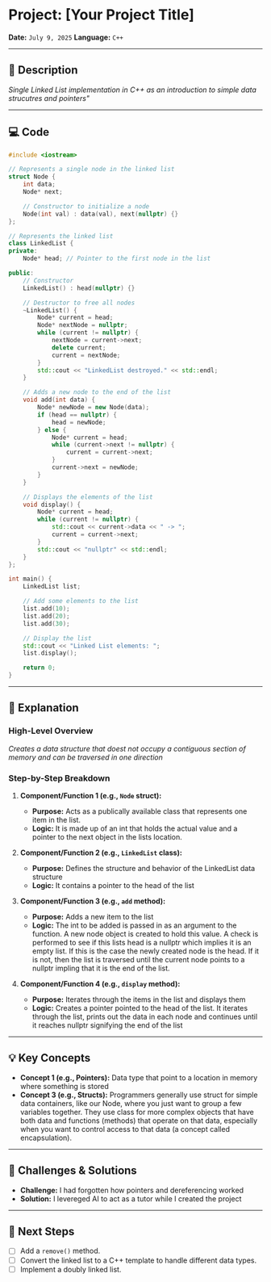 # Project: [Your Project Title]

**Date:** `July 9, 2025`
**Language:** `C++`

---

## 📝 Description

*Single Linked List implementation in C++ as an introduction to simple data strucutres and pointers"*

---

## 💻 Code

```cpp
#include <iostream>

// Represents a single node in the linked list
struct Node {
    int data;
    Node* next;

    // Constructor to initialize a node
    Node(int val) : data(val), next(nullptr) {}
};

// Represents the linked list
class LinkedList {
private:
    Node* head; // Pointer to the first node in the list

public:
    // Constructor
    LinkedList() : head(nullptr) {}

    // Destructor to free all nodes
    ~LinkedList() {
        Node* current = head;
        Node* nextNode = nullptr;
        while (current != nullptr) {
            nextNode = current->next;
            delete current;
            current = nextNode;
        }
        std::cout << "LinkedList destroyed." << std::endl;
    }

    // Adds a new node to the end of the list
    void add(int data) {
        Node* newNode = new Node(data);
        if (head == nullptr) {
            head = newNode;
        } else {
            Node* current = head;
            while (current->next != nullptr) {
                current = current->next;
            }
            current->next = newNode;
        }
    }

    // Displays the elements of the list
    void display() {
        Node* current = head;
        while (current != nullptr) {
            std::cout << current->data << " -> ";
            current = current->next;
        }
        std::cout << "nullptr" << std::endl;
    }
};

int main() {
    LinkedList list;

    // Add some elements to the list
    list.add(10);
    list.add(20);
    list.add(30);

    // Display the list
    std::cout << "Linked List elements: ";
    list.display();

    return 0;
}
````

-----

## 🧠 Explanation

### High-Level Overview

*Creates a data structure that doest not occupy a contiguous section of memory and can be traversed in one direction*

### Step-by-Step Breakdown

1.  **Component/Function 1 (e.g., `Node` struct):**

      * **Purpose:** Acts as a publically available class that represents one item in the list.
      * **Logic:** It is made up of an int that holds the actual value and a pointer to the next object in the lists location.

2.  **Component/Function 2 (e.g., `LinkedList` class):**

      * **Purpose:** Defines the structure and behavior of the LinkedList data structure
      * **Logic:** It contains a pointer to the head of the list

3.  **Component/Function 3 (e.g., `add` method):**

      * **Purpose:** Adds a new item to the list
      * **Logic:** The int to be added is passed in as an argument to the function. A new node object is created to hold this value. A check is performed to see if this lists head is a nullptr which implies it is an empty list. If this is the case the newly created node is the head. If it is not, then the list is traversed until the current node points to a nullptr impling that it is the end of the list.

4.  **Component/Function 4 (e.g., `display` method):**

      * **Purpose:** Iterates through the items in the list and displays them
      * **Logic:** Creates a pointer pointed to the head of the list. It iterates through the list, prints out the data in each node and continues until it reaches nullptr signifying the end of the list
   

-----

## 💡 Key Concepts

  * **Concept 1 (e.g., Pointers):** Data type that point to a location in memory where something is stored
  * **Concept 3 (e.g., Structs):** Programmers generally use struct for simple data containers, like our Node, where you just want to group a few variables together. They use class for more complex objects that have both data and functions (methods) that operate on that data, especially when you want to control access to that data (a concept called encapsulation).

-----

## 🤔 Challenges & Solutions


  * **Challenge:** I had forgotten how pointers and dereferencing worked
  * **Solution:** I levereged AI to act as a tutor while I created the project

-----

## 🚀 Next Steps

  * [ ] Add a `remove()` method.
  * [ ] Convert the linked list to a C++ template to handle different data types.
  * [ ] Implement a doubly linked list.

<!-- end list -->
